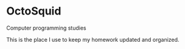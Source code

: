 # OctoSquid
Computer programming studies

This is the place I use to keep my homework updated and organized.
